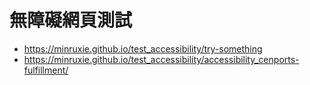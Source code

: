# 無障礙網頁測試

* https://minruxie.github.io/test_accessibility/try-something
* https://minruxie.github.io/test_accessibility/accessibility_cenports-fulfillment/
